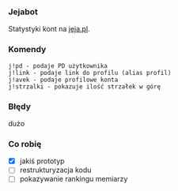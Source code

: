 ### Jejabot
Statystyki kont na [jeja.pl](https://jeja.pl).

### Komendy
```
j!pd - podaje PD użytkownika
j!link - podaje link do profilu (alias profil)
j!avek - podaje profilowe konta
j!strzalki - pokazuje ilość strzałek w górę
```

### Błędy
dużo

### Co robię
- [x] jakiś prototyp
- [ ] restrukturyzacja kodu
- [ ] pokazywanie rankingu memiarzy

